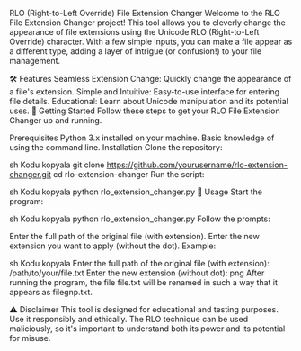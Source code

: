 RLO (Right-to-Left Override) File Extension Changer
Welcome to the RLO File Extension Changer project! This tool allows you to cleverly change the appearance of file extensions using the Unicode RLO (Right-to-Left Override) character. With a few simple inputs, you can make a file appear as a different type, adding a layer of intrigue (or confusion!) to your file management.

🛠 Features
Seamless Extension Change: Quickly change the appearance of a file's extension.
Simple and Intuitive: Easy-to-use interface for entering file details.
Educational: Learn about Unicode manipulation and its potential uses.
🚀 Getting Started
Follow these steps to get your RLO File Extension Changer up and running.

Prerequisites
Python 3.x installed on your machine.
Basic knowledge of using the command line.
Installation
Clone the repository:

sh
Kodu kopyala
git clone https://github.com/yourusername/rlo-extension-changer.git
cd rlo-extension-changer
Run the script:

sh
Kodu kopyala
python rlo_extension_changer.py
📖 Usage
Start the program:

sh
Kodu kopyala
python rlo_extension_changer.py
Follow the prompts:

Enter the full path of the original file (with extension).
Enter the new extension you want to apply (without the dot).
Example:

sh
Kodu kopyala
Enter the full path of the original file (with extension): /path/to/your/file.txt
Enter the new extension (without dot): png
After running the program, the file file.txt will be renamed in such a way that it appears as filegnp.txt.

⚠️ Disclaimer
This tool is designed for educational and testing purposes. Use it responsibly and ethically. The RLO technique can be used maliciously, so it's important to understand both its power and its potential for misuse.
